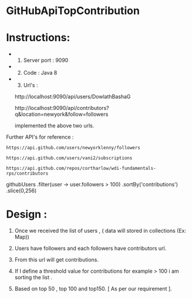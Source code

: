 # GitHubApiTopContribution

# Instructions:

- 1. Server port  : 9090

- 2. Code : Java 8 

- 3. Url's : 

    http://localhost:9090/api/users/DowlathBashaG 

    http://localhost:9090/api/contributors?q&location=newyork&follow=followers 

    implemented the above two urls. 

Further API's for reference : 

    https://api.github.com/users/newyorklenny/followers
    
    https://api.github.com/users/vani2/subscriptions 

    https://api.github.com/repos/cortharlow/wdi-fundamentals-rps/contributors

   githubUsers
  .filter(user -> user.followers > 100)
  .sortBy('contributions')
  .slice(0,256)
  
# Design : 

   1. Once we received the list of users , ( data will stored in collections (Ex: Map)) 

   2. Users have followers and each followers have contributors url. 

   3. From this url will get contributions.

   4. If I define a threshold value for contributions for example > 100 i am sorting the list . 

   5. Based on top 50 , top 100 and top150. [ As per our requirement ].

 
